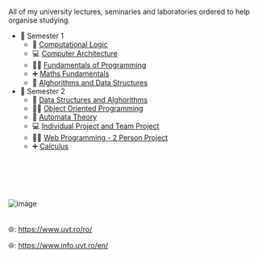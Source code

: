 All of my university lectures, seminaries and laboratories ordered to help organise studying.

- 📂 Semester 1
  - 🧮 [Computational Logic](First%20year/First%20Semester/Computational%20Logic)
  - 💻 [Computer Architecture](First%20year/First%20Semester/Computer%20Architecture)
  - 👨‍💻 [Fundamentals of Programming](First%20year/First%20Semester/Fundamentals%20of%20Programming)
  - ➕ [Maths Fundamentals](First%20year/First%20Semester/Maths%20Fundamentals)
  - 📂 [Alghorithms and Data Structures](First%20year/First%20Semester/Alghorithms%20and%20Data%20Structures)
- 📂 Semester 2
  - 📂 [Data Structures and Alghorithms](First%20year/Second%20semester/DSA)
  - 👨‍💻 [Object Oriented Programming](First%20year/Second%20semester/Object%20Oriented%20Programming)
  - 📝 [Automata Theory](First%20year/Second%20semester/Automata%20Theory)
  - 💻 [Individual Project and Team Project](First%20year/Second%20semester/Individual%20Project%20and%20Team%20Project)
  - 👨‍💻 [Web Programming - 2 Person Project](https://github.com/Emanuel181/web_project_database)
  - ➕ [Calculus](First%20year/Second%20semester/Calculus)
<br>
<br>
<br>
<br>

![image](https://user-images.githubusercontent.com/92999481/169172665-3f6d4261-fbe1-49f9-a9a7-93ffd468e8a4.png)
<br>
<br>
<br>
🌐: https://www.uvt.ro/ro/

🌐: https://www.info.uvt.ro/en/
